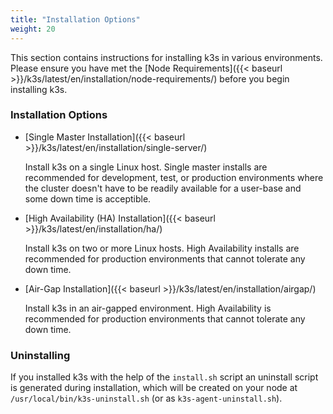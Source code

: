 ```yaml
---
title: "Installation Options"
weight: 20
---
```


This section contains instructions for installing k3s in various environments. Please ensure you have met the [Node Requirements]({{< baseurl >}}/k3s/latest/en/installation/node-requirements/) before you begin installing k3s.

### Installation Options

*   [Single Master Installation]({{< baseurl >}}/k3s/latest/en/installation/single-server/)

	Install k3s on a single Linux host. Single master installs are recommended for development, test, or production environments where the cluster doesn't have to be readily available for a user-base and some down time is acceptible.

*   [High Availability (HA) Installation]({{< baseurl >}}/k3s/latest/en/installation/ha/)

	Install k3s on two or more Linux hosts. High Availability installs are recommended for production environments that cannot tolerate any down time.

*   [Air-Gap Installation]({{< baseurl >}}/k3s/latest/en/installation/airgap/)

	Install k3s in an air-gapped environment. High Availability is recommended for production environments that cannot tolerate any down time.

### Uninstalling

If you installed k3s with the help of the `install.sh` script an uninstall script is generated during installation, which will be created on your node at `/usr/local/bin/k3s-uninstall.sh` (or as `k3s-agent-uninstall.sh`).
